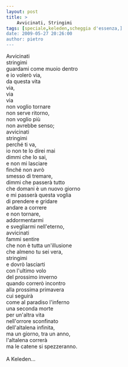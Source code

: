 ```yaml
---
layout: post
title: >
    Avvicinati, Stringimi
tags: [speciale,keleden,scheggia d'essenza,]
date: 2009-05-27 20:26:00
author: pietro
---
```

Avvicinati<br/>stringimi<br/>guardami come muoio dentro<br/>e io volerò via,<br/>da questa vita<br/>via,<br/>via<br/>via<br/>non voglio tornare<br/>non serve ritorno,<br/>non voglio più<br/>non avrebbe senso;<br/>avvicinati<br/>stringimi<br/>perché ti va,<br/>io non te lo direi mai<br/>dimmi che lo sai,<br/>e non mi lasciare<br/>finché non avrò<br/>smesso di tremare,<br/>dimmi che passerà tutto<br/>che domani è un nuovo giorno<br/>e mi passerà questa voglia<br/>di prendere e gridare<br/>andare a correre<br/>e non tornare,<br/>addormentarmi<br/>e svegliarmi nell'eterno,<br/>avvicinati<br/>fammi sentire<br/>che non è tutta un'illusione<br/>che almeno tu sei vera,<br/>stringimi<br/>e dovrò lasciarti<br/>con l'ultimo volo<br/>del prossimo inverno<br/>quando correrò incontro<br/>alla prossima primavera<br/>cui seguirà<br/>come al paradiso l'inferno<br/>una seconda morte<br/>per un'altra vita<br/>nell'orrore sconfinato<br/>dell'altalena infinita,<br/>ma un giorno, tra un anno,<br/>l'altalena correrà<br/>ma le catene si spezzeranno.<br/><br/>A Keleden...
